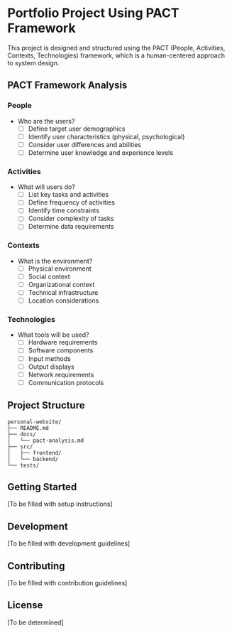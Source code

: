 # Portfolio Project Using PACT Framework

This project is designed and structured using the PACT (People, Activities, Contexts, Technologies) framework, which is a human-centered approach to system design.

## PACT Framework Analysis

### People
- Who are the users?
  - [ ] Define target user demographics
  - [ ] Identify user characteristics (physical, psychological)
  - [ ] Consider user differences and abilities
  - [ ] Determine user knowledge and experience levels

### Activities
- What will users do?
  - [ ] List key tasks and activities
  - [ ] Define frequency of activities
  - [ ] Identify time constraints
  - [ ] Consider complexity of tasks
  - [ ] Determine data requirements

### Contexts
- What is the environment?
  - [ ] Physical environment
  - [ ] Social context
  - [ ] Organizational context
  - [ ] Technical infrastructure
  - [ ] Location considerations

### Technologies
- What tools will be used?
  - [ ] Hardware requirements
  - [ ] Software components
  - [ ] Input methods
  - [ ] Output displays
  - [ ] Network requirements
  - [ ] Communication protocols

## Project Structure

```
personal-website/
├── README.md
├── docs/
│   └── pact-analysis.md
├── src/
│   ├── frontend/
│   └── backend/
└── tests/
```

## Getting Started

[To be filled with setup instructions]

## Development

[To be filled with development guidelines]

## Contributing

[To be filled with contribution guidelines]

## License

[To be determined]

